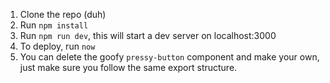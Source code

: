 1. Clone the repo (duh)
2. Run `npm install`
3. Run `npm run dev`, this will start a dev server on localhost:3000
4. To deploy, run `now`
5. You can delete the goofy `pressy-button` component and make your own, just make sure you follow the same export structure.